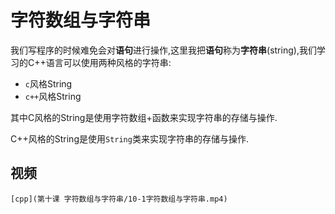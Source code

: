 # 字符数组与字符串

我们写程序的时候难免会对**语句**进行操作,这里我把**语句**称为**字符串**(string),我们学习的C++语言可以使用两种风格的字符串:

 - `c`风格String
 - `c++`风格String

其中C风格的String是使用字符数组+函数来实现字符串的存储与操作.

C++风格的String是使用`String`类来实现字符串的存储与操作.

## 视频

```video
[cpp](第十课 字符数组与字符串/10-1字符数组与字符串.mp4)
```
